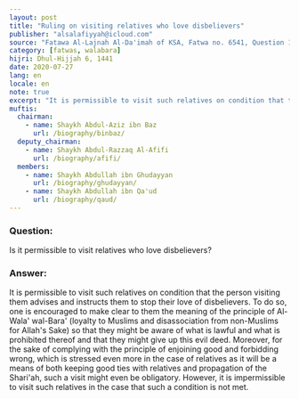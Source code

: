 ```yaml
---
layout: post
title: "Ruling on visiting relatives who love disbelievers"
publisher: "alsalafiyyah@icloud.com"
source: "Fatawa Al-Lajnah Al-Da'imah of KSA, Fatwa no. 6541, Question 1"
category: [fatwas, walabara]
hijri: Dhul-Hijjah 6, 1441
date: 2020-07-27
lang: en
locale: en
note: true
excerpt: "It is permissible to visit such relatives on condition that the person visiting them advises and instructs them to stop their love of disbelievers."
muftis:
  chairman: 
    - name: Shaykh Abdul-Aziz ibn Baz
      url: /biography/binbaz/
  deputy_chairman:
    - name: Shaykh Abdul-Razzaq Al-Afifi
      url: /biography/afifi/
  members: 
    - name: Shaykh Abdullah ibn Ghudayyan
      url: /biography/ghudayyan/
    - name: Shaykh Abdullah ibn Qa'ud
      url: /biography/qaud/
---
```


### Question: 
 
Is it permissible to visit relatives who love disbelievers?

### Answer:

It is permissible to visit such relatives on condition that the person visiting them advises and instructs them to stop their love of disbelievers. To do so, one is encouraged to make clear to them the meaning of the principle of Al-Wala' wal-Bara' (loyalty to Muslims and disassociation from non-Muslims for Allah's Sake) so that they might be aware of what is lawful and what is prohibited thereof and that they might give up this evil deed. Moreover, for the sake of complying with the principle of enjoining good and forbidding wrong, which is stressed even more in the case of relatives as it will be a means of both keeping good ties with relatives and propagation of the Shari'ah, such a visit might even be obligatory. However, it is impermissible to visit such relatives in the case that such a condition is not met.
